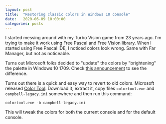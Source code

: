 ```yaml
---
layout: post
title:  "Restoring classic colors in Windows 10 console"
date:   2020-06-09 10:00:00
categories: posts
---
```


I started messing around with my Turbo Vision game from 23 years ago.
I'm trying to make it work using Free Pascal and Free Vision library.
When I started using Free Pascal IDE, I noticed colors look wrong.
Same with Far Manager, but not as noticeable.

Turns out Microsoft folks decided to "update" the colors by "brightening" the palette in Windows 10 1709.
Check [this announcement](https://devblogs.microsoft.com/commandline/updating-the-windows-console-colors/)
to see the difference. 

Turns out there is a quick and easy way to revert to old colors.
Microsoft released [Color Tool](https://github.com/microsoft/terminal/releases/tag/1708.14008).
Download it, extract it, copy files `colortool.exe` and `campbell-legacy.ini` somewhere
and then run this command:

    colortool.exe -b campbell-legacy.ini

This will tweak the colors for both the current console and for the default console.
